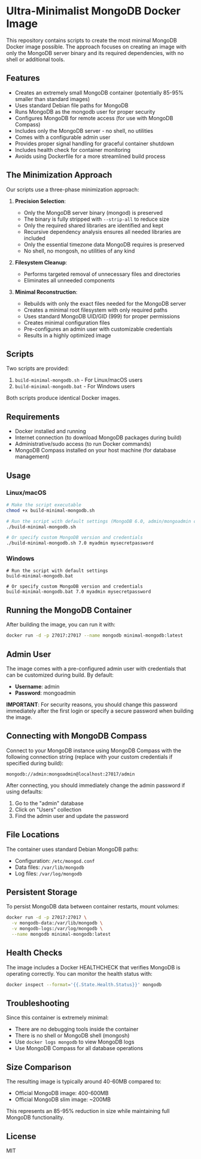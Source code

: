 # Ultra-Minimalist MongoDB Docker Image

This repository contains scripts to create the most minimal MongoDB Docker image possible. The approach focuses on creating an image with only the MongoDB server binary and its required dependencies, with no shell or additional tools.

## Features

- Creates an extremely small MongoDB container (potentially 85-95% smaller than standard images)
- Uses standard Debian file paths for MongoDB
- Runs MongoDB as the mongodb user for proper security
- Configures MongoDB for remote access (for use with MongoDB Compass)
- Includes only the MongoDB server - no shell, no utilities
- Comes with a configurable admin user
- Provides proper signal handling for graceful container shutdown
- Includes health check for container monitoring
- Avoids using Dockerfile for a more streamlined build process

## The Minimization Approach

Our scripts use a three-phase minimization approach:

1. **Precision Selection**:
   - Only the MongoDB server binary (mongod) is preserved
   - The binary is fully stripped with `--strip-all` to reduce size
   - Only the required shared libraries are identified and kept
   - Recursive dependency analysis ensures all needed libraries are included
   - Only the essential timezone data MongoDB requires is preserved
   - No shell, no mongosh, no utilities of any kind
   
2. **Filesystem Cleanup**:
   - Performs targeted removal of unnecessary files and directories
   - Eliminates all unneeded components
   
3. **Minimal Reconstruction**:
   - Rebuilds with only the exact files needed for the MongoDB server
   - Creates a minimal root filesystem with only required paths
   - Uses standard MongoDB UID/GID (999) for proper permissions
   - Creates minimal configuration files
   - Pre-configures an admin user with customizable credentials
   - Results in a highly optimized image

## Scripts

Two scripts are provided:

1. `build-minimal-mongodb.sh` - For Linux/macOS users
2. `build-minimal-mongodb.bat` - For Windows users

Both scripts produce identical Docker images.

## Requirements

- Docker installed and running
- Internet connection (to download MongoDB packages during build)
- Administrative/sudo access (to run Docker commands)
- MongoDB Compass installed on your host machine (for database management)

## Usage

### Linux/macOS

```bash
# Make the script executable
chmod +x build-minimal-mongodb.sh

# Run the script with default settings (MongoDB 6.0, admin/mongoadmin credentials)
./build-minimal-mongodb.sh

# Or specify custom MongoDB version and credentials
./build-minimal-mongodb.sh 7.0 myadmin mysecretpassword
```

### Windows

```batch
# Run the script with default settings
build-minimal-mongodb.bat

# Or specify custom MongoDB version and credentials
build-minimal-mongodb.bat 7.0 myadmin mysecretpassword
```

## Running the MongoDB Container

After building the image, you can run it with:

```bash
docker run -d -p 27017:27017 --name mongodb minimal-mongodb:latest
```

## Admin User

The image comes with a pre-configured admin user with credentials that can be customized during build. By default:

- **Username**: admin
- **Password**: mongoadmin

**IMPORTANT**: For security reasons, you should change this password immediately after the first login or specify a secure password when building the image.

## Connecting with MongoDB Compass

Connect to your MongoDB instance using MongoDB Compass with the following connection string (replace with your custom credentials if specified during build):

```
mongodb://admin:mongoadmin@localhost:27017/admin
```

After connecting, you should immediately change the admin password if using defaults:

1. Go to the "admin" database
2. Click on "Users" collection
3. Find the admin user and update the password

## File Locations

The container uses standard Debian MongoDB paths:

- Configuration: `/etc/mongod.conf`
- Data files: `/var/lib/mongodb`
- Log files: `/var/log/mongodb`

## Persistent Storage

To persist MongoDB data between container restarts, mount volumes:

```bash
docker run -d -p 27017:27017 \
  -v mongodb-data:/var/lib/mongodb \
  -v mongodb-logs:/var/log/mongodb \
  --name mongodb minimal-mongodb:latest
```

## Health Checks

The image includes a Docker HEALTHCHECK that verifies MongoDB is operating correctly. You can monitor the health status with:

```bash
docker inspect --format='{{.State.Health.Status}}' mongodb
```

## Troubleshooting

Since this container is extremely minimal:
- There are no debugging tools inside the container
- There is no shell or MongoDB shell (mongosh)
- Use `docker logs mongodb` to view MongoDB logs
- Use MongoDB Compass for all database operations

## Size Comparison

The resulting image is typically around 40-60MB compared to:
- Official MongoDB image: 400-600MB
- Official MongoDB slim image: ~200MB

This represents an 85-95% reduction in size while maintaining full MongoDB functionality.

## License

MIT